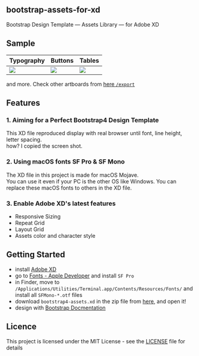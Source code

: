 bootstrap-assets-for-xd
---

Bootstrap Design Template — Assets Library — for Adobe XD

## Sample

Typography | Buttons | Tables
--- | --- | ---
![](https://github.com/6qd/bootstrap-assets-for-xd/blob/master/export/Contents-Typography.png) | ![](https://github.com/6qd/bootstrap-assets-for-xd/blob/master/export/Components-Buttons.png) | ![](https://github.com/6qd/bootstrap-assets-for-xd/blob/master/export/Contents-Tables.png)

and more. Check other artboards from [here `/export`](https://github.com/6qd/bootstrap-assets-for-xd/tree/master/export)

## Features

### 1. Aiming for a Perfect Bootstrap4 Design Template

This XD file reproduced display with real browser until font, line height, letter spacing.  
how? I copied the screen shot.

### 2. Using macOS fonts SF Pro & SF Mono

The XD file in this project is made for macOS Mojave.  
You can use it even if your PC is the other OS like Windows. You can replace these macOS fonts to others in the XD file.

### 3. Enable Adobe XD's latest features

- Responsive Sizing
- Repeat Grid
- Layout Grid
- Assets color and character style

## Getting Started

- install [Adobe XD](https://www.adobe.com/products/xd.html)
- go to [Fonts - Apple Developer](https://developer.apple.com/fonts/) and install `SF Pro`
- in Finder, move to `/Applications/Utilities/Terminal.app/Contents/Resources/Fonts/` and install all `SFMono-*.otf` files
- download `bootstrap4-assets.xd` in the zip file from [here](https://github.com/6qd/bootstrap-assets-for-xd/releases), and open it!
- design with [Bootstrap Docmentation](https://getbootstrap.com/docs/4.3/content/typography/)

## Licence

This project is licensed under the MIT License - see the [LICENSE](https://github.com/6qd/bootstrap-assets-for-xd/blob/master/LICENSE) file for details
